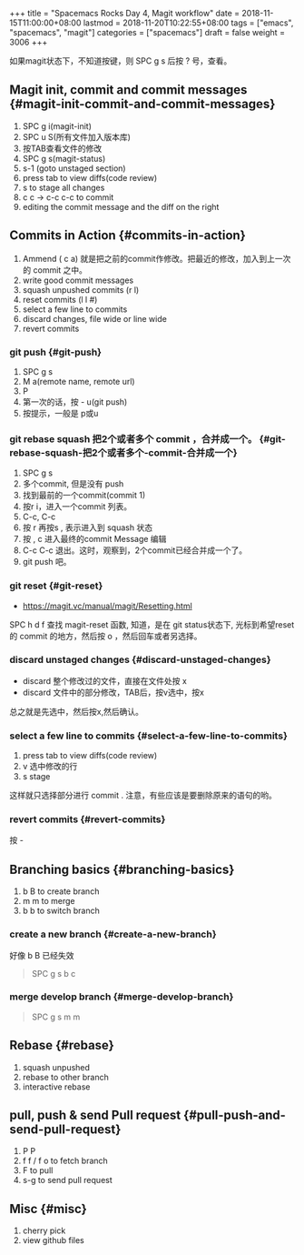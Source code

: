 +++
title = "Spacemacs Rocks Day 4, Magit workflow"
date = 2018-11-15T11:00:00+08:00
lastmod = 2018-11-20T10:22:55+08:00
tags = ["emacs", "spacemacs", "magit"]
categories = ["spacemacs"]
draft = false
weight = 3006
+++

如果magit状态下，不知道按键，则 SPC g s 后按 ? 号，查看。


## Magit init, commit and commit messages {#magit-init-commit-and-commit-messages}

1.  SPC g i(magit-init)
2.  SPC u S(所有文件加入版本库)
3.  按TAB查看文件的修改
4.  SPC g s(magit-status)
5.  s-1 (goto unstaged section)
6.  press tab to view diffs(code review)
7.  s to stage all changes
8.  c c ->  c-c c-c to commit
9.  editing the commit message and the diff on the right


## Commits in Action {#commits-in-action}

1.  Ammend ( c a)  就是把之前的commit作修改。把最近的修改，加入到上一次的
    commit 之中。
2.  write good commit messages
3.  squash unpushed commits (r l)
4.  reset commits (l l #)
5.  select a few line to commits
6.  discard changes, file wide or line wide
7.  revert commits


### git push {#git-push}

1.  SPC g s
2.  M a(remote name, remote url)
3.  P
4.  第一次的话，按 - u(git push)
5.  按提示，一般是 p或u


### git rebase squash 把2个或者多个 commit ，合并成一个。 {#git-rebase-squash-把2个或者多个-commit-合并成一个}

1.  SPC g s
2.  多个commit, 但是没有 push
3.  找到最前的一个commit(commit 1)
4.  按r i，进入一个commit 列表。
5.  C-c, C-c
6.  按 r 再按s , 表示进入到 squash 状态
7.  按 , c 进入最终的commit Message 编辑
8.  C-c C-c 退出。这时，观察到，2个commit已经合并成一个了。
9.  git push 吧。


### git reset {#git-reset}

-   <https://magit.vc/manual/magit/Resetting.html>

SPC h d f 查找 magit-reset 函数, 知道，是在 git status状态下, 光标到希望reset 的
commit 的地方，然后按 o ，然后回车或者另选择。


### discard unstaged changes {#discard-unstaged-changes}

-   discard 整个修改过的文件，直接在文件处按 x
-   discard 文件中的部分修改，TAB后，按v选中，按x

总之就是先选中，然后按x,然后确认。


### select a few line to commits {#select-a-few-line-to-commits}

1.  press tab to view diffs(code review)
2.  v 选中修改的行
3.  s stage

这样就只选择部分进行 commit . 注意，有些应该是要删除原来的语句的哟。


### revert commits {#revert-commits}

按 -


## Branching basics {#branching-basics}

1.  b B to create branch
2.  m m to merge
3.  b b to switch branch


### create a new branch {#create-a-new-branch}

好像 b B 已经失效

> SPC g s b c


### merge develop branch {#merge-develop-branch}

> SPC g s m m


## Rebase {#rebase}

1.  squash unpushed
2.  rebase to other branch
3.  interactive rebase


## pull, push & send Pull request {#pull-push-and-send-pull-request}

1.  P P
2.  f f / f o to fetch branch
3.  F to pull
4.  s-g to send pull request


## Misc {#misc}

1.  cherry pick
2.  view github files
